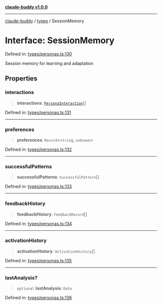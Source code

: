 [**claude-buddy v1.0.0**](../../README.md)

***

[claude-buddy](../../modules.md) / [types](../README.md) / SessionMemory

# Interface: SessionMemory

Defined in: [types/personas.ts:130](https://github.com/gsetsero/assistant-integration/blob/911ddf7680199ad668404c191ed66335473fdc65/claude-buddy/src/types/personas.ts#L130)

Session memory for learning and adaptation

## Properties

### interactions

> **interactions**: [`PersonaInteraction`](PersonaInteraction.md)[]

Defined in: [types/personas.ts:131](https://github.com/gsetsero/assistant-integration/blob/911ddf7680199ad668404c191ed66335473fdc65/claude-buddy/src/types/personas.ts#L131)

***

### preferences

> **preferences**: `Record`\<`string`, `unknown`\>

Defined in: [types/personas.ts:132](https://github.com/gsetsero/assistant-integration/blob/911ddf7680199ad668404c191ed66335473fdc65/claude-buddy/src/types/personas.ts#L132)

***

### successfulPatterns

> **successfulPatterns**: `SuccessfulPattern`[]

Defined in: [types/personas.ts:133](https://github.com/gsetsero/assistant-integration/blob/911ddf7680199ad668404c191ed66335473fdc65/claude-buddy/src/types/personas.ts#L133)

***

### feedbackHistory

> **feedbackHistory**: `FeedbackRecord`[]

Defined in: [types/personas.ts:134](https://github.com/gsetsero/assistant-integration/blob/911ddf7680199ad668404c191ed66335473fdc65/claude-buddy/src/types/personas.ts#L134)

***

### activationHistory

> **activationHistory**: `ActivationHistory`[]

Defined in: [types/personas.ts:135](https://github.com/gsetsero/assistant-integration/blob/911ddf7680199ad668404c191ed66335473fdc65/claude-buddy/src/types/personas.ts#L135)

***

### lastAnalysis?

> `optional` **lastAnalysis**: `Date`

Defined in: [types/personas.ts:136](https://github.com/gsetsero/assistant-integration/blob/911ddf7680199ad668404c191ed66335473fdc65/claude-buddy/src/types/personas.ts#L136)
